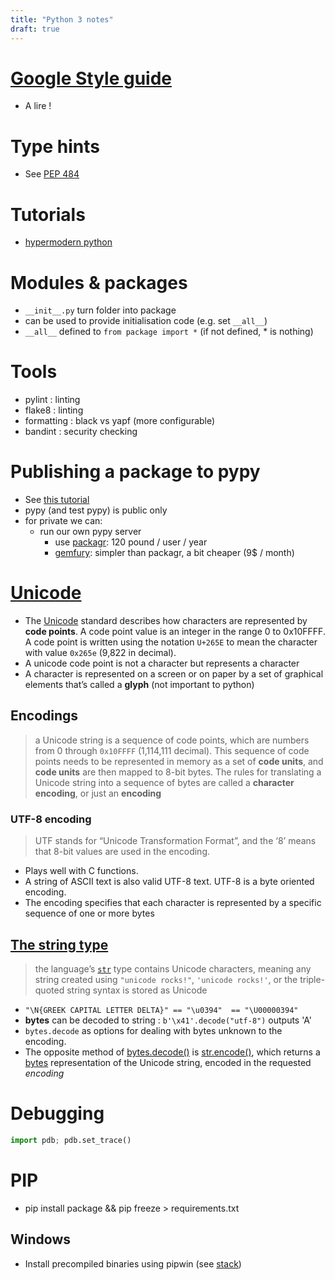 ```yaml
---
title: "Python 3 notes"
draft: true
---
```




# [Google Style guide](https://google.github.io/styleguide/pyguide.html)

- A lire !

# Type hints

- See [PEP 484](https://peps.python.org/pep-0484/)


# Tutorials

- [hypermodern python](https://medium.com/@cjolowicz/hypermodern-python-3-linting-e2f15708da80)


# Modules & packages

- `__init__.py` turn folder into package
- can be used to provide initialisation code (e.g. set  `__all__`)
- `__all__` defined to `from package import *` (if not defined, * is nothing)



# Tools

- pylint : linting
- flake8 : linting
- formatting : black vs yapf (more configurable)
- bandint : security checking



# Publishing a package to pypy

- See [this tutorial](https://packaging.python.org/en/latest/tutorials/packaging-projects/)
- pypy (and test pypy) is public only
- for private we can:
  - run our own pypy server
    - use [packagr](https://www.packagr.app/pricing.html): 120 pound / user / year
    - [gemfury](https://gemfury.com/): simpler than packagr, a bit cheaper (9$ / month)

# [Unicode](https://docs.python.org/3/howto/unicode.html#unicode-howto)

- The [Unicode](https://www.unicode.org/) standard describes how characters are represented by **code points**.  A code point value is an integer in the range 0 to 0x10FFFF. A code point is written using the notation `U+265E` to mean the character with value `0x265e` (9,822 in decimal).
- A unicode code point is not a character but represents a character
- A character is represented on a screen or on paper by a set of graphical elements that’s called a **glyph** (not important to python)

## Encodings

> a Unicode string is a sequence of code points, which are numbers from 0 through `0x10FFFF` (1,114,111 decimal). This sequence of code points needs to be represented in memory as a set of **code units**, and **code units** are then mapped to 8-bit bytes. The rules for translating a Unicode string into a sequence of bytes are called a **character encoding**, or just an **encoding**

### UTF-8 encoding

> UTF stands for “Unicode Transformation Format”, and the ‘8’ means that 8-bit values are used in the encoding. 

- Plays well with C functions.
- A string of ASCII text is also valid UTF-8 text. UTF-8 is a byte oriented encoding. 
- The encoding specifies that each character is represented by a specific sequence of one or more bytes

## [The string type](https://docs.python.org/3/howto/unicode.html#the-string-type)

> the language’s [`str`](https://docs.python.org/3/library/stdtypes.html#str) type contains Unicode characters, meaning any string created using `"unicode rocks!"`, `'unicode rocks!'`, or the triple-quoted string syntax is stored as Unicode

- `"\N{GREEK CAPITAL LETTER DELTA}" == "\u0394"  == "\U00000394"`	
- **bytes** can be decoded to string : `b'\x41'.decode("utf-8")` outputs 'A'
- `bytes.decode` as options for dealing with bytes unknown to the encoding.
- The opposite method of [bytes.decode()](https://docs.python.org/3/library/stdtypes.html#bytes.decode) is [str.encode()](https://docs.python.org/3/library/stdtypes.html#str.encode), which returns a [bytes](https://docs.python.org/3/library/stdtypes.html#bytes) representation of the Unicode string, encoded in the requested *encoding*



# Debugging

```python
import pdb; pdb.set_trace()
```

# PIP



- pip install package && pip freeze > requirements.txt

## Windows

- Install precompiled binaries using pipwin (see [stack](https://stackoverflow.com/questions/53866104/pyaudio-failed-to-install-windows-10/53866322))
